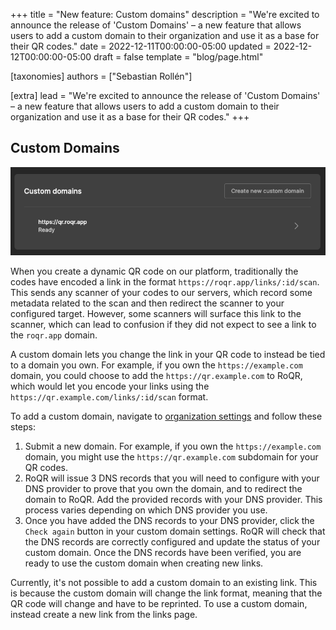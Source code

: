 +++
title = "New feature: Custom domains"
description = "We're excited to announce the release of 'Custom Domains' – a new feature that allows users to add a custom domain to their organization and use it as a base for their QR codes."
date = 2022-12-11T00:00:00-05:00
updated = 2022-12-12T00:00:00-05:00
draft = false
template = "blog/page.html"

[taxonomies]
authors = ["Sebastian Rollén"]

[extra]
lead = "We're excited to announce the release of 'Custom Domains' – a new feature that allows users to add a custom domain to their organization and use it as a base for their QR codes."
+++

## Custom Domains

<a href="./custom-domains.png" target="_blank">
    <img style="max-width: 100%" src="./custom-domains.png" />
</a>

When you create a dynamic QR code on our platform, traditionally the codes have encoded a link in the format `https://roqr.app/links/:id/scan`. This sends any scanner of your codes to our servers, which record some metadata related to the scan and then redirect the scanner to your configured target. However, some scanners will surface this link to the scanner, which can lead to confusion if they did not expect to see a link to the `roqr.app` domain.

A custom domain lets you change the link in your QR code to instead be tied to a domain you own. For example, if you own the `https://example.com` domain, you could choose to add the `https://qr.example.com` to RoQR, which would let you encode your links using the `https://qr.example.com/links/:id/scan` format. 

To add a custom domain, navigate to [organization settings](https://roqr.app/settings/organization) and follow these steps:

1. Submit a new domain. For example, if you own the `https://example.com` domain, you might use the `https://qr.example.com` subdomain for your QR codes.
2. RoQR will issue 3 DNS records that you will need to configure with your DNS provider to prove that you own the domain, and to redirect the domain to RoQR. Add the provided records with your DNS provider. This process varies depending on which DNS provider you use.
3. Once you have added the DNS records to your DNS provider, click the `Check again` button in your custom domain settings. RoQR will check that the DNS records are correctly configured and update the status of your custom domain. Once the DNS records have been verified, you are ready to use the custom domain when creating new links.

Currently, it's not possible to add a custom domain to an existing link. This is because the custom domain will change the link format, meaning that the QR code will change and have to be reprinted. To use a custom domain, instead create a new link from the links page.
